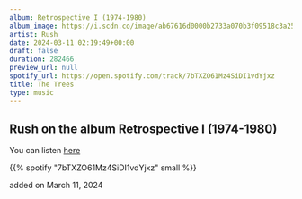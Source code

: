```yaml
---
album: Retrospective I (1974-1980)
album_image: https://i.scdn.co/image/ab67616d0000b2733a070b3f09518c3a25781fb4
artist: Rush
date: 2024-03-11 02:19:49+00:00
draft: false
duration: 282466
preview_url: null
spotify_url: https://open.spotify.com/track/7bTXZO61Mz4SiDI1vdYjxz
title: The Trees
type: music
---
```



## Rush on the album Retrospective I (1974-1980)

You can listen [here](https://open.spotify.com/track/7bTXZO61Mz4SiDI1vdYjxz)

{{% spotify "7bTXZO61Mz4SiDI1vdYjxz" small %}}

added on March 11, 2024